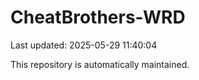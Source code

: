 # CheatBrothers-WRD

Last updated: 2025-05-29 11:40:04

This repository is automatically maintained.
